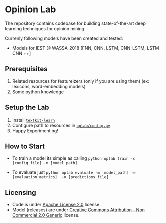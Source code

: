 # Opinion Lab

The repository contains codebase for building state-of-the-art deep learning techniques for opinion mining.

Currenly following models have been created and tested:

* Models for IEST @ WASSA-2018 [FNN, CNN, LSTM, CNN-LSTM, LSTM-CNN ++]

## Prerequisites
1. Related resources for featureizers (only if you are using them) (ex: lexicons, word-embedding models)
2. Some python knowledge

## Setup the Lab
1. Install [`textkit-learn`](https://github.com/ysenarath/textkit-learn)
2. Configure path to resources in [`oplab/config.py`](https://github.com/ysenarath/opinion-lab/blob/master/oplab/config.py)
3. Happy Experimenting!

## How to Start
* To train a model its simple as calling
      `python oplab train -c [config_file] -m [model_path]`

* To evaluate just 
      `python oplab evaluate -m [model_path] -e [evaluation_metrics]  -o [predictions_file]`

## Licensing
* Code is under [Apache License 2.0](https://github.com/ysenarath/opinion-lab/blob/master/LICENSE) license.
* Model (releases) are under [Creative Commons Attribution - Non Commercial 2.0 Generic](https://creativecommons.org/licenses/by-nc/2.0/uk/legalcode) license.
